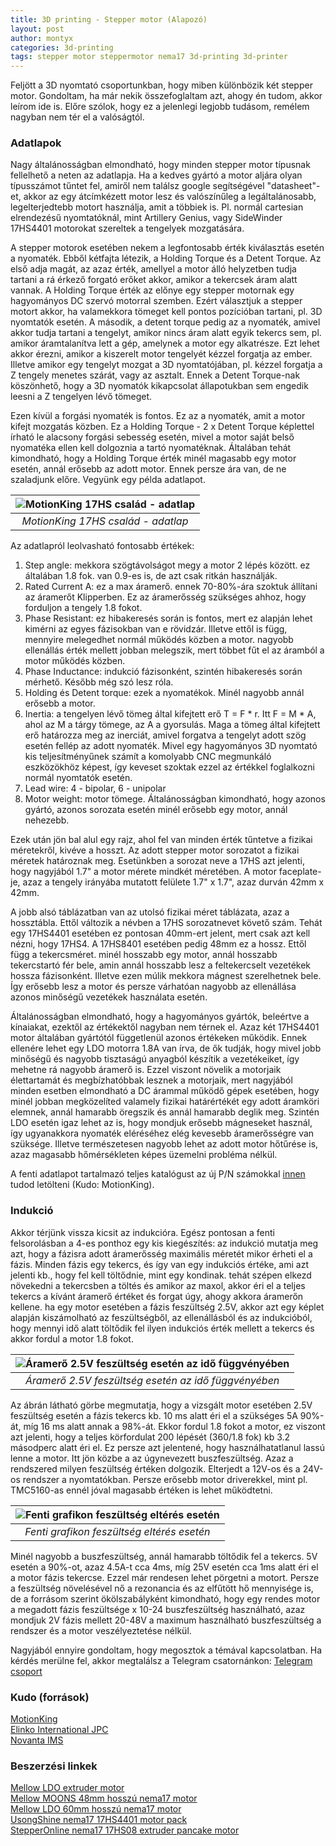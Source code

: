 ```yaml
---
title: 3D printing - Stepper motor (Alapozó)
layout: post
author: montyx
categories: 3d-printing
tags: stepper motor steppermotor nema17 3d-printing 3d-printer
---
```

Feljött a 3D nyomtató csoportunkban, hogy miben különbözik két stepper motor. Gondoltam, ha már nekik összefoglaltam azt, ahogy én tudom, akkor leírom ide is. Előre szólok, hogy ez a jelenlegi legjobb tudásom, remélem nagyban nem tér el a valóságtól.

### Adatlapok
Nagy általánosságban elmondható, hogy minden stepper motor típusnak fellelhető a neten az adatlapja. Ha a kedves gyártó a motor aljára olyan típusszámot tűntet fel, amiről nem találsz google segítségével "datasheet"-et, akkor az egy átcímkézett motor lesz és valószínűleg a legáltalánosabb, legelterjedtebb motort használja, amit a többiek is. Pl. normál cartesian elrendezésű nyomtatóknál, mint Artillery Genius, vagy SideWinder 17HS4401 motorokat szereltek a tengelyek mozgatására. 

A stepper motorok esetében nekem a legfontosabb érték kiválasztás esetén a nyomaték. Ebből kétfajta létezik, a Holding Torque és a Detent Torque. Az első adja magát, az azaz érték, amellyel a motor álló helyzetben tudja tartani a rá érkező forgató erőket akkor, amikor a tekercsek áram alatt vannak. A Holding Torque érték az előnye egy stepper motornak egy hagyományos DC szervó motorral szemben. Ezért választjuk a stepper motort akkor, ha valamekkora tömeget kell pontos pozícióban tartani, pl. 3D nyomtatók esetén. 
A második, a detent torque pedig az a nyomaték, amivel akkor tudja tartani a tengelyt, amikor nincs áram alatt egyik tekercs sem, pl. amikor áramtalanítva lett a gép, amelynek a motor egy alkatrésze. Ezt lehet akkor érezni, amikor a kiszerelt motor tengelyét kézzel forgatja az ember. Illetve amikor egy tengelyt mozgat a 3D nyomtatójában, pl. kézzel forgatja a Z tengely menetes szárát, vagy az asztalt. Ennek a Detent Torque-nak köszönhető, hogy a 3D nyomatók kikapcsolat állapotukban sem engedik leesni a Z tengelyen lévő tömeget.

Ezen kívül a forgási nyomaték is fontos. Ez az a nyomaték, amit a motor kifejt mozgatás közben. Ez a Holding Torque - 2 x Detent Torque képlettel írható le alacsony forgási sebesség esetén, mivel a motor saját belső nyomatéka ellen kell dolgoznia a tartó nyomatéknak. Általában tehát kimondható, hogy a Holding Torque érték minél magasabb egy motor esetén, annál erősebb az adott motor. Ennek persze ára van, de ne szaladjunk előre. Vegyünk egy példa adatlapot.



| ![MotionKing 17HS család - adatlap](/docs/assets/20230205-stepper-17HS-series-datasheet.png) | 
|:--:| 
| *MotionKing 17HS család - adatlap* |

Az adatlapról leolvasható fontosabb értékek:
1. Step angle: mekkora szögtávolságot megy a motor 2 lépés között. ez általában 1.8 fok. van 0.9-es is, de azt csak ritkán használják.
2. Rated Current A: ez a max áramerő. ennek 70-80%-ára szoktuk állítani az áramerőt Klipperben. Ez az áramerősség szükséges ahhoz, hogy forduljon a tengely 1.8 fokot.
3. Phase Resistant: ez hibakeresés során is fontos, mert ez alapján lehet kimérni az egyes fázisokban van e rövidzár. Illetve ettől is függ, mennyire melegedhet normál működés közben a motor. nagyobb ellenállás érték mellett jobban melegszik, mert többet fűt el az áramból a motor működés közben.
4. Phase Inductance: indukció fázisonként, szintén hibakeresés során mérhető. Később még szó lesz róla.
5. Holding és Detent torque: ezek a nyomatékok. Minél nagyobb annál erősebb a motor.
6. Inertia: a tengelyen lévő tömeg által kifejtett erő T = F * r. Itt F = M * A, ahol az M a tárgy tömege, az A a gyorsulás. Maga a tömeg által kifejtett erő határozza meg az inerciát, amivel forgatva a tengelyt adott szög esetén fellép az adott nyomaték. Mivel egy hagyományos 3D nyomtató kis teljesítményűnek számít a komolyabb CNC megmunkáló eszközökhöz képest, így keveset szoktak ezzel az értékkel foglalkozni normál nyomtatók esetén.
7. Lead wire: 4 - bipolar, 6 - unipolar
8. Motor weight: motor tömege. Általánosságban kimondható, hogy azonos gyártó, azonos sorozata esetén minél erősebb egy motor, annál nehezebb.

Ezek után jön bal alul egy rajz, ahol fel van minden érték tűntetve a fizikai méretekről, kivéve a hosszt. Az adott stepper motor sorozatot a fizikai méretek határoznak meg. Esetünkben a sorozat neve a 17HS azt jelenti, hogy nagyjából 1.7" a motor mérete mindkét méretében. A motor faceplate-je, azaz a tengely irányába mutatott felülete 1.7" x 1.7", azaz durván 42mm x 42mm.

A jobb alsó táblázatban van az utolsó fizikai méret táblázata, azaz a hossztábla. Ettől változik a névben a 17HS sorozatnevet követő szám. Tehát egy 17HS4401 esetében ez pontosan 40mm-ert jelent, mert csak azt kell nézni, hogy 17HS4. A 17HS8401 esetében pedig 48mm ez a hossz. Ettől függ a tekercsméret. minél hosszabb egy motor, annál hosszabb tekercstartó fér bele, amin annál hosszabb lesz a feltekercselt vezetékek hossza fázisonként. Illetve ezen múlik mekkora mágnest szerelhetnek bele. Így erősebb lesz a motor és persze várhatóan nagyobb az ellenállása azonos minőségű vezetékek használata esetén.

Általánosságban elmondható, hogy a hagyományos gyártók, beleértve a kínaiakat, ezektől az értékektől nagyban nem térnek el. Azaz két 17HS4401 motor általában gyártótól függetlenül azonos értékeken működik. Ennek ellenére lehet egy LDO motorra 1.8A van írva, de ők tudják, hogy mivel jobb minőségű és nagyobb tisztaságú anyagból készítik a vezetékeiket, így mehetne rá nagyobb áramerő is. Ezzel viszont növelik a motorjaik élettartamát és megbízhatóbbak lesznek a motorjaik, mert nagyjából minden esetben elmondható a DC árammal működő gépek esetében, hogy minél jobban megközelíted valamely fizikai határértékét egy adott áramköri elemnek, annál hamarabb öregszik és annál hamarabb deglik meg.
Szintén LDO esetén igaz lehet az is, hogy mondjuk erősebb mágneseket használ, így ugyanakkora nyomaték eléréséhez elég kevesebb áramerősségre van szüksége. Illetve természetesen nagyobb lehet az adott motor hőtűrése is, azaz magasabb hőmérsékleten képes üzemelni probléma nélkül.

A fenti adatlapot tartalmazó teljes katalógust az új P/N számokkal [innen](/docs/reference/HB_Stepper_Motor_E.pdf) tudod letölteni (Kudo: MotionKing).

### Indukció

Akkor térjünk vissza kicsit az indukcióra. Egész pontosan a fenti felsorolásban a 4-es ponthoz egy kis kiegészítés: az indukció mutatja meg azt, hogy a fázisra adott áramerősség maximális méretét mikor érheti el a fázis. Minden fázis egy tekercs, és így van egy indukciós értéke, ami azt jelenti kb., hogy fel kell töltődnie, mint egy kondinak. tehát szépen elkezd növekedni a tekercsben a töltés és amikor az maxol, akkor éri el a teljes tekercs a kívánt áramerő értéket és forgat úgy, ahogy akkora áramerőn kellene. ha egy motor esetében a fázis feszültség 2.5V, akkor azt egy képlet alapján kiszámolható az feszültségből, az ellenállásból és az indukcióból, hogy mennyi idő alatt töltődik fel ilyen indukciós érték mellett a tekercs és akkor fordul a motor 1.8 fokot.

| ![Áramerő 2.5V feszültség esetén az idő függvényében](/docs/assets/20230205-stepper-aramero-ido-fuggveny.jpg) | 
|:--:| 
| *Áramerő 2.5V feszültség esetén az idő függvényében* |

Az ábrán látható görbe megmutatja, hogy a vizsgált motor esetében 2.5V feszültség esetén a fázis tekercs kb. 10 ms alatt éri el a szükséges 5A 90%-át, míg 16 ms alatt annak a 98%-át. Ekkor fordul 1.8 fokot a motor, ez viszont azt jelenti, hogy a teljes körfordulat 200 lépését (360/1.8 fok) kb 3.2 másodperc alatt éri el. Ez persze azt jelentené, hogy használhatatlanul lassú lenne a motor.
Itt jön közbe a az úgynevezett buszfeszültség. Azaz a rendszered milyen feszültség értéken dolgozik. Elterjedt a 12V-os és a 24V-os rendszer a nyomtatókban. Persze erősebb motor driverekkel, mint pl. TMC5160-as ennél jóval magasabb értéken is lehet működtetni.

| ![Fenti grafikon feszültség eltérés esetén](/docs/assets/20230205-stepper-aramero-ido-fuggveny-feszultseg.jpg)   | 
|:--:| 
| *Fenti grafikon feszültség eltérés esetén* |

Minél nagyobb a buszfeszültség, annál hamarabb töltődik fel a tekercs. 5V esetén a 90%-ot, azaz 4.5A-t cca 4ms, míg 25V esetén cca 1ms alatt éri el a motor fázis tekercse. Ezzel már rendesen lehet pörgetni a motort. Persze a feszültség növelésével nő a rezonancia és az elfűtött hő mennyisége is, de a forrásom szerint ökölszabályként kimondható, hogy egy rendes motor a megadott fázis feszültsége x 10-24 buszfeszültség használható, azaz mondjuk 2V fázis mellett 20-48V a maximum használható buszfeszültség a rendszer és a motor veszélyeztetése nélkül.

Nagyjából ennyire gondoltam, hogy megosztok a témával kapcsolatban. Ha kérdés merülne fel, akkor megtalálsz a Telegram csatornánkon: [Telegram csoport](https://t.me/+ALE1Kya1HFpiNjRk)

### Kudo (források)
[MotionKing](http://www.motionking.com/search_c.asp)  
[Elinko International JPC](https://www.e-jpc.com/stepper-motor-voltage-explained/)  
[Novanta IMS](https://novantaims.com/application-note/calculating-inertia-sizing-stepper-motors/)

### Beszerzési linkek
[Mellow LDO extruder motor](https://s.click.aliexpress.com/e/_DkRJGwH)  
[Mellow MOONS 48mm hosszú nema17 motor](https://s.click.aliexpress.com/e/_DdGUGqV)  
[Mellow LDO 60mm hosszú nema17 motor](https://s.click.aliexpress.com/e/_DCtGlEt)  
[UsongShine nema17 17HS4401 motor pack](https://s.click.aliexpress.com/e/_DFkW5df)  
[StepperOnline nema17 17HS08 extruder pancake motor](https://s.click.aliexpress.com/e/_DkXwvs5)  

